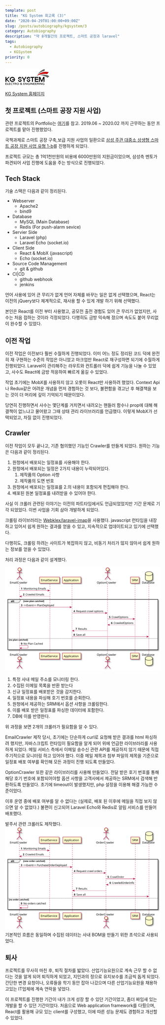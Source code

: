 ```yaml
---
template: post
title: "KG System 회고록 (3)"
date: "2020-04-29T01:00:00+09:00Z"
slug: /posts/autobiography/kgsystem/3
category: Autobiography
description: "약 8개월간의 프로젝트, 스마트 공장과 laravel"
tags: 
  - Autobiography
  - KGSystem
priority: 0
---
```

![KG System Logo](/companies/kgsystem.png)

[KG System 홈페이지](https://kgsystem.co.kr)

## 첫 프로젝트 (스마트 공장 지원 사업)
관련 프로젝트의 Portfolio는 [여기](http://localhost:9000/posts/portfolio/kgsystem/mes)를 참고.
2019.06 ~ 2020.02 까지 근무하는 동안 프로젝트를 맡아 진행했었다.

국책과제로 스마트 공장 구축,보급 지원 사업의 일환으로 [삼성 주관 대중소 상생형 스마트 공장 지원 사업 유형 1-b](https://www.kbiz.or.kr/ko/contents/bbs/view.do?seq=132774&topFixYn=N&pg=2&pgSz=10&mnSeq=334&schFld=whle&schTxt=2019)를 진행하게 되었다.

프로젝트 규모는 총 1억1천만원의 비용에 6000만원의 지원금이었으며, 삼성측 멘토가 파견되어 사업 진행에 도움을 주는 방식으로 진행되었다.

## Tech Stack
기술 스택은 다음과 같이 정리된다.
- Webserver
  - Apache2
  - bind9
- Database
  - MySQL (Main Database)
  - Redis (For push-alarm sevice)
- Servier Side
  - Laravel (php)
  - Laravel Echo (socket.io)
- Client Side
  - React & MobX (javascript)
  - Echo (socket.io)
- Source Code Management
  - git & github
- CI|CD
  - github webhook
  - jenkins

언어 사용에 있어 큰 무리가 없게 언어 자체를 바꾸는 일은 없게 선택했으며, React는 이전의 jQuery보다 체계적으로, 재사용 할 수 있게 개발 하기 위해 선택했다.

본인은 React를 이전 부터 사용했고, 공모전 출전 경험도 있어 큰 무리가 없었지만, 사수는 처음 접하는 것이라 걱정되었다.
다행히도 금방 익숙해 졌으며 속도도 붙어 무리없이 완수할 수 있었다.

## 이전 작업
이전 작업은 이전보다 훨씬 수월하게 진행되었다. 이미 어느 정도 정리된 코드 덕에 완전히 재 구현하는 수준의 작업은 아니었고 마크업만 React로 재구성하면 되기에 수월하게 진행되었다.
Laravel이 관리해주는 라우트와 컨트롤러 덕에 쉽게 기능을 나눌 수 있었고, 사수도 React에 금방 적응하여 빠르게 옮길 수 있었다.

작업 초기에는 MobX를 사용하지 않고 오롯이 React만 사용하려 했었다. Context Api나 Redux같은 어려운 개념을 먼저 경험하는 것 보다, 불편함을 겪고난 후 해결책을 보는 것이 더 머리에 깊이 기억되기 때문이었다.

당연히 진행하면서 사수는 몇단계를 거치면서 내려오는 핸들러 함수나 prop에 대해 해결책이 없느냐고 물어왔고 그때 상태 관리 라이브러리를 언급했다.
이렇게 MobX가 선택되었고, 차질 없이 진행되었다.

## Crawler
이전 작업이 모두 끝나고, 기존 협의했던 기능인 Crawler를 만들게 되었다.
원하는 기능은 다음과 같이 정리된다.

1. 원청에서 배포되는 일정표를 사용해야 한다.
2. 원청에서 배포되는 일정은 2가지 내용이 누락되어있다.
   1. 제작품의 Option 사항
   2. 제작품의 도면 번호
3. 원청에서 배포되는 일정표를 2.의 내용이 포함되게 편집해야 한다.
4. 배포된 원본 일정표를 내려받을 수 있어야 한다.

사실 이 크롤러 관련된 이야기는 이전의 파트타임에서도 언급되었었지만 기간 문제로 기각 되었었다.
이번 사업을 기회 삼아 개발하게 되었다.

크롤링 라이브러리는 [Webklex/laravel-imap](https://github.com/Webklex/laravel-imap)을 사용했다. javascript 런타임을 내장하고 있어서 쉽게 원하는 결과를 얻을 수 있고, 지속적으로 업데이트되고 있기에 선택했다.

다행히도, 크롤링 하려는 사이트가 복잡하지 않고, 비동기 처리가 많지 않아서 쉽게 원하는 정보를 얻을 수 있었다.

처리 과정은 다음과 같이 설계했다.

![crawler-diagram](email-crawler.svg)

1. 특정 사내 메일 주소를 모니터링 한다.
2. 수집된 이메일 목록을 반환 받는다
3. 신규 일정표를 배포받은 것을 감지한다.
4. 일정표 내용을 파싱해 호기 번호를 순회한다.
5. 원청에서 제공하는 SRM에서 옵션 사항을 크롤링한다.
6. 이를 배포 받은 일정표를 파싱한 데이터에 포함한다.
7. DB에 이를 반영한다.

위 과정을 보면 2개의 크롤러가 필요함을 알 수 있다.

EmailCrawler 제작 당시, 초기에는 단순하게 curl로 요청해 받은 결과를 html 파싱하려 했지만, 자바스크립트 런타임이 필요함을 알게 되어 위에 언급한 라이브러리를 사용하게 되었다.
메일 서비스 측에서 이메일 송수신 관련 API를 제공하지 않기 때문에 직접 주기적으로 모니터링 하고 있어야 했다. 이중 메일 제목과 첨부 파일의 제목을 기준으로 일정표 배포 여부를 확인해 모든 과정이 진행 되도록 만들었다.

OptionCrawler 또한 같은 라이브러리를 사용해 만들었다. 전달 받은 호기 번호를 통해 해당 호기 번호에 포함되어야할 옵션 사항을 고객사에서 제공하는 SRM에서 검색해 반환하도록 만들었다. 초기에 timeout이 발생했지만, php 설정을 이용해 해결 가능한 수준이었다.

이후 운영 중에 배포 여부를 알 수 없다는 (실제로, 배포 된 이후에 메일을 직접 보지 않으면 알 수 없었다.) 불편이 신고되어 Laravel Echo와 Redis로 알림 서비스를 만들어 배포했다.

발주서 관련 크롤러도 제작했다.
![crawler-diagram-order](email-crawler-order.svg)
기본적인 흐름은 동일하며 수집된 데이터는 사내 BOM을 만들기 위한 초석으로 사용되었다.

## 퇴사
프로젝트를 무사히 마친 후, 퇴직 절차를 밟았다. 산업기능요원으로 계속 근무 할 수 없다는 것을 알게 되어 퇴직하게 되었고, 지인과의 정으로 유지보수를 조금씩 돕게 되었다.
간단한 변경 요청이나, 오류들을 학기 동안 잡아 나갔으며 다른 산업기능요원을 채용하고있는 IT업체에 계속 연락을 넣었다.

이 프로젝트를 진행한 기간이 내가 크게 성장 할 수 있던 기간이었고, 좀더 짜임새 있는 개발을 할 수 있던 기간이었다. 
처음으로 Web application framework를 다뤘으며, React를 활용해 규모 있는 client를 구성했고, 이에 따른 성능 문제도 경험하고 개선할 수 있었다.


<script src="https://ads-partners.coupang.com/g.js"></script>
<script>
	new PartnersCoupang.G({"id":400629,"template":"carousel","trackingCode":"AF8809335","width":"680","height":"140"});
</script>